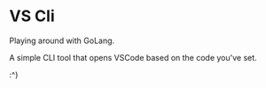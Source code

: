 # VS Cli

Playing around with GoLang.

A simple CLI tool that opens VSCode based on the code you've set.

:^)
